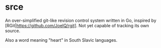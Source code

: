 # srce

An over-simplified git-like revision control system written in Go, inspired by
[RGit|https://github.com/JoelQ/rgit]. Not yet capable of tracking its own
source.

Also a word meaning "heart" in South Slavic languages.
